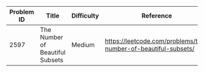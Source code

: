 | Problem ID | Title | Difficulty | Reference
| --- | --- | --- | ---
| 2597 | The Number of Beautiful Subsets | Medium | https://leetcode.com/problems/the-number-of-beautiful-subsets/
